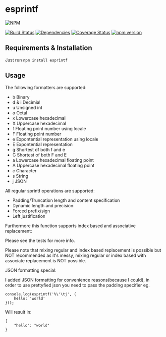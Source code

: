 # esprintf

[![NPM](https://nodei.co/npm/esprintf.png)](https://nodei.co/npm/esprintf/)

[![Build Status](https://travis-ci.org/SimonSchick/esprintf.svg?branch=master)](https://travis-ci.org/SimonSchick/esprintf)
[![Dependencies](https://david-dm.org/SimonSchick/esprintf.svg)](https://david-dm.org/SimonSchick/esprintf)
[![Coverage Status](https://coveralls.io/repos/SimonSchick/esprintf/badge.svg)](https://coveralls.io/r/SimonSchick/esprintf)
[![npm version](http://img.shields.io/npm/v/esprintf.svg)](https://npmjs.org/package/esprintf)


## Requirements & Installation

Just run ```npm install esprintf```

## Usage

The following formatters are supported:

- b Binary
- d & i Decimial
- u Unsigned int
- o Octal
- x Lowercase hexadecimal 
- X Uppercase hexadecimal
- f Floating point number using locale
- F Floating point number
- e Expontential representation using locale
- E Expontential representation 
- g Shortest of both f and e
- G Shortest of both F and E
- a Lowercase hexadecimal floating point
- A Uppercase hexadecimal floating point
- c Character
- s String
- j JSON

All regular sprintf operations are supported:

- Padding/Truncation length and content specification
- Dynamic length and precision
- Forced prefix/sign
- Left justification

Furthermore this function supports index based and associative replacement:

Please see the tests for more info.

Please note that mixing regular and index based replacement is possible but NOT recommended as it's messy, mixing regular or index based with associate replacement is NOT possible.

JSON formatting special:

I added JSON formatting for convenience reasons(because I could), in order to use prettyfied json you need to pass the padding specifier eg.

````
console.log(esprintf('%\'\tj', {
	hello: 'world'
}));
````

Will result in:

````
{
	"hello": "world"
}
````
